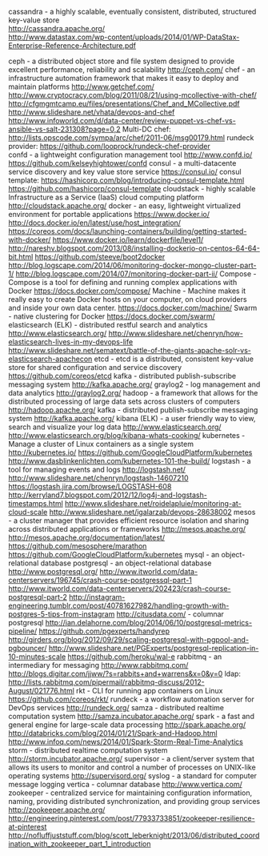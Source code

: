 cassandra - a highly scalable, eventually consistent, distributed, structured key-value store<br>
	http://cassandra.apache.org/<br>
	http://www.datastax.com/wp-content/uploads/2014/01/WP-DataStax-Enterprise-Reference-Architecture.pdf

ceph - a distributed object store and file system designed to provide excellent performance, reliability and scalability
	http://ceph.com/
chef -  an infrastructure automation framework that makes it easy to deploy and maintain platforms
	http://www.getchef.com/
	http://www.cryptocracy.com/blog/2011/08/21/using-mcollective-with-chef/
	http://cfgmgmtcamp.eu/files/presentations/Chef_and_MCollective.pdf
	http://www.slideshare.net/vhata/devops-and-chef
	http://www.infoworld.com/d/data-center/review-puppet-vs-chef-vs-ansible-vs-salt-231308?page=0,2
	Multi-DC chef:
		http://lists.opscode.com/sympa/arc/chef/2011-06/msg00179.html
	rundeck provider:
		https://github.com/looprock/rundeck-chef-provider     
confd - a lightweight configuration management tool
	http://www.confd.io/
	https://github.com/kelseyhightower/confd
consul - a multi-datacente service discovery and key value store service
	https://consul.io/
	consul template:
		https://hashicorp.com/blog/introducing-consul-template.html
		https://github.com/hashicorp/consul-template
cloudstack - highly scalable Infrastructure as a Service (IaaS) cloud computing platform
	http://cloudstack.apache.org/
docker - an easy, lightweight virtualized environment for portable applications
	https://www.docker.io/
	http://docs.docker.io/en/latest/use/host_integration/
	https://coreos.com/docs/launching-containers/building/getting-started-with-docker/
	https://www.docker.io/learn/dockerfile/level1/
	http://nareshv.blogspot.com/2013/08/installing-dockerio-on-centos-64-64-bit.html
	https://github.com/steeve/boot2docker
	http://blog.logscape.com/2014/06/monitoring-docker-mongo-cluster-part-1/
	http://blog.logscape.com/2014/07/monitoring-docker-part-ii/
	Compose - Compose is a tool for defining and running complex applications with Docker
		https://docs.docker.com/compose/
	Machine - Machine makes it really easy to create Docker hosts on your computer, on cloud providers and inside your own data center.
		https://docs.docker.com/machine/
	Swarm - native clustering for Docker
		https://docs.docker.com/swarm/
elasticsearch (ELK) - distributed restful search and analytics
	http://www.elasticsearch.org/
	http://www.slideshare.net/chenryn/how-elasticsearch-lives-in-my-devops-life
	http://www.slideshare.net/sematext/battle-of-the-giants-apache-solr-vs-elasticsearch-apachecon
etcd - etcd is a distributed, consistent key-value store for shared configuration and service discovery
	https://github.com/coreos/etcd
kafka - distributed publish-subscribe messaging system
	http://kafka.apache.org/
graylog2 - log management and data analytics
	http://graylog2.org/
hadoop - a framework that allows for the distributed processing of large data sets across clusters of computers
	http://hadoop.apache.org/
kafka - distributed publish-subscribe messaging system
        http://kafka.apache.org/
kibana (ELK) - a user friendly way to view, search and visualize your log data
	http://www.elasticsearch.org/
	http://www.elasticsearch.org/blog/kibana-whats-cooking/
kubernetes - Manage a cluster of Linux containers as a single system
	http://kubernetes.io/
	https://github.com/GoogleCloudPlatform/kubernetes
	http://www.dasblinkenlichten.com/kubernetes-101-the-build/
logstash - a tool for managing events and logs
	http://logstash.net/
	http://www.slideshare.net/chenryn/logstash-14607210
	https://logstash.jira.com/browse/LOGSTASH-608
	http://kerryland7.blogspot.com/2012/12/log4j-and-logstash-timestamps.html
	http://www.slideshare.net/roidelapluie/monitoring-at-cloud-scale
	http://www.slideshare.net/igalarzab/devops-28638002
mesos - a cluster manager that provides efficient resource isolation and sharing across distributed applications or frameworks
	http://mesos.apache.org/
	http://mesos.apache.org/documentation/latest/
	https://github.com/mesosphere/marathon
	https://github.com/GoogleCloudPlatform/kubernetes
mysql - an object-relational database
postgresql - an object-relational database
	http://www.postgresql.org/
	http://www.itworld.com/data-centerservers/196745/crash-course-postgressql-part-1
	http://www.itworld.com/data-centerservers/202423/crash-course-postgresql-part-2
	http://instagram-engineering.tumblr.com/post/40781627982/handling-growth-with-postgres-5-tips-from-instagram
	http://citusdata.com/ - columnar postgresql
	http://ian.delahorne.com/blog/2014/06/10/postgresql-metrics-pipeline/
	https://github.com/pgexperts/handyrep
	http://girders.org/blog/2012/09/29/scaling-postgresql-with-pgpool-and-pgbouncer/
	http://www.slideshare.net/PGExperts/postgresql-replication-in-10-minutes-scale
	https://github.com/heroku/wal-e
rabbitmq - an intermediary for messaging
	http://www.rabbitmq.com/
	http://blogs.digitar.com/jjww/?s=rabbits+and+warrens&x=0&y=0
	ldap: http://lists.rabbitmq.com/pipermail/rabbitmq-discuss/2012-August/021776.html
rkt -  CLI for running app containers on Linux
	https://github.com/coreos/rkt/
rundeck - a workflow automation server for DevOps services
	http://rundeck.org/
samza - distributed realtime computation system
	http://samza.incubator.apache.org/
spark - a fast and general engine for large-scale data processing
	http://spark.apache.org/
	http://databricks.com/blog/2014/01/21/Spark-and-Hadoop.html
	http://www.infoq.com/news/2014/01/Spark-Storm-Real-Time-Analytics
storm - distributed realtime computation system
	http://storm.incubator.apache.org/
supervisor - a client/server system that allows its users to monitor and control a number of processes on UNIX-like operating systems
	http://supervisord.org/
syslog - a standard for computer message logging
vertica - columnar database
	http://www.vertica.com/
zookeeper - centralized service for maintaining configuration information, naming, providing distributed synchronization, and providing group services
	http://zookeeper.apache.org/
	http://engineering.pinterest.com/post/77933733851/zookeeper-resilience-at-pinterest
	http://nofluffjuststuff.com/blog/scott_leberknight/2013/06/distributed_coordination_with_zookeeper_part_1_introduction
